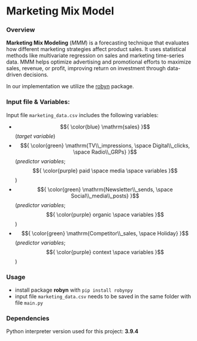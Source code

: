 # Marketing Mix Model
### Overview
__Marketing Mix Modeling__ (_MMM_) is a forecasting technique that evaluates how different marketing strategies affect product sales. It uses statistical methods like multivariate regression on sales and marketing time-series data. MMM helps optimize advertising and promotional efforts to maximize sales, revenue, or profit, improving return on investment through data-driven decisions.

In our implementation we utilize the [robyn](https://pypi.org/project/robynpy/) package.

### Input file & Variables:
Input file ```marketing_data.csv``` includes the following variables:
- $${ \color{blue} \mathrm{sales} }$$ (_target variable_)
- $${ \color{green} \mathrm{TV\\_impressions, \space Digital\\_clicks,  \space Radio\\_GRPs} }$$ (_predictor variables_; $${ \color{purple} paid \space media \space variables }$$)
- $${ \color{green} \mathrm{Newsletter\\_sends, \space Social\\_media\\_posts} }$$ (_predictor variables_; $${ \color{purple} organic \space variables }$$)
- $${ \color{green} \mathrm{Competitor\\_sales, \space Holiday} }$$ (_predictor variables_; $${ \color{purple} context \space variables }$$)

### Usage
- install package __robyn__ with ```pip install robynpy```
- input file ```marketing_data.csv``` needs to be saved in the same folder with file ```main.py```

### Dependencies
Python interpreter version used for this project: **3.9.4**
